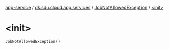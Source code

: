 [app-service](../../index.md) / [dk.sdu.cloud.app.services](../index.md) / [JobNotAllowedException](index.md) / [&lt;init&gt;](./-init-.md)

# &lt;init&gt;

`JobNotAllowedException()`